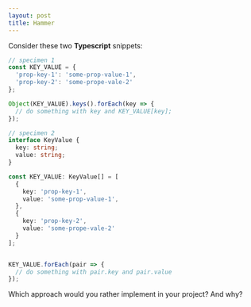 ```yaml
---
layout: post
title: Hammer
---
```


Consider these two **Typescript** snippets:

```ts
// specimen 1
const KEY_VALUE = {
  'prop-key-1': 'some-prop-value-1',
  'prop-key-2': 'some-prope-vale-2'
};

Object(KEY_VALUE).keys().forEach(key => {
  // do something with key and KEY_VALUE[key];
});
```

```ts
// specimen 2
interface KeyValue {
  key: string;
  value: string;
}

const KEY_VALUE: KeyValue[] = [
  {
    key: 'prop-key-1',
    value: 'some-prop-value-1',
  },
  {
    key: 'prop-key-2',
    value: 'some-prope-vale-2'
  }
];


KEY_VALUE.forEach(pair => {
  // do something with pair.key and pair.value
});
```

Which approach would you rather implement in your project? And why?